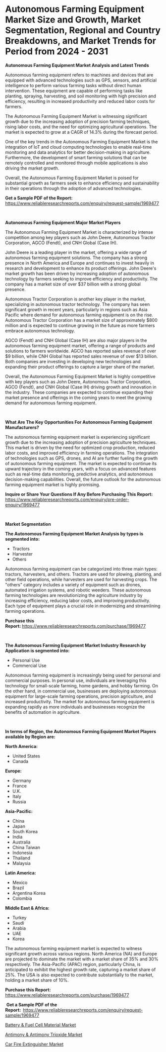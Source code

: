 <p><h1>Autonomous Farming Equipment Market Size and Growth, Market Segmentation, Regional and Country Breakdowns, and Market Trends for Period from 2024 -  2031</h1></p><p><strong>Autonomous Farming Equipment Market Analysis and Latest Trends</strong></p>
<p><p>Autonomous farming equipment refers to machines and devices that are equipped with advanced technologies such as GPS, sensors, and artificial intelligence to perform various farming tasks without direct human intervention. These equipment are capable of performing tasks like planting, spraying, harvesting, and soil monitoring with high precision and efficiency, resulting in increased productivity and reduced labor costs for farmers.</p><p>The Autonomous Farming Equipment Market is witnessing significant growth due to the increasing adoption of precision farming techniques, rising labor costs, and the need for optimizing agricultural operations. The market is expected to grow at a CAGR of 14.3% during the forecast period. </p><p>One of the key trends in the Autonomous Farming Equipment Market is the integration of IoT and cloud computing technologies to enable real-time monitoring and data analytics for better decision-making in agriculture. Furthermore, the development of smart farming solutions that can be remotely controlled and monitored through mobile applications is also driving the market growth.</p><p>Overall, the Autonomous Farming Equipment Market is poised for substantial growth as farmers seek to enhance efficiency and sustainability in their operations through the adoption of advanced technologies.</p></p>
<p><strong>Get a Sample PDF of the Report:&nbsp;</strong> <a href="https://www.reliableresearchreports.com/enquiry/request-sample/1969477">https://www.reliableresearchreports.com/enquiry/request-sample/1969477</a></p>
<p>&nbsp;</p>
<p><strong>Autonomous Farming Equipment Major Market Players</strong></p>
<p><p>The Autonomous Farming Equipment Market is characterized by intense competition among key players such as John Deere, Autonomous Tractor Corporation, AGCO (Fendt), and CNH Global (Case IH). </p><p>John Deere is a leading player in the market, offering a wide range of autonomous farming equipment solutions. The company has a strong presence in North America and Europe and continues to invest heavily in research and development to enhance its product offerings. John Deere's market growth has been driven by increasing adoption of autonomous technology by farmers seeking to improve efficiency and productivity. The company has a market size of over $37 billion with a strong global presence.</p><p>Autonomous Tractor Corporation is another key player in the market, specializing in autonomous tractor technology. The company has seen significant growth in recent years, particularly in regions such as Asia Pacific where demand for autonomous farming equipment is on the rise. Autonomous Tractor Corporation has a market size of approximately $800 million and is expected to continue growing in the future as more farmers embrace autonomous technology.</p><p>AGCO (Fendt) and CNH Global (Case IH) are also major players in the autonomous farming equipment market, offering a range of products and solutions to farmers worldwide. AGCO has reported sales revenue of over $9 billion, while CNH Global has reported sales revenue of over $13 billion. Both companies are investing in developing new technologies and expanding their product offerings to capture a larger share of the market.</p><p>Overall, the Autonomous Farming Equipment Market is highly competitive with key players such as John Deere, Autonomous Tractor Corporation, AGCO (Fendt), and CNH Global (Case IH) driving growth and innovation in the industry. These companies are expected to continue expanding their market presence and offerings in the coming years to meet the growing demand for autonomous farming equipment.</p></p>
<p>&nbsp;</p>
<p><strong>What Are The Key Opportunities For Autonomous Farming Equipment Manufacturers?</strong></p>
<p><p>The autonomous farming equipment market is experiencing significant growth due to the increasing adoption of precision agriculture techniques. This market is driven by the need for optimized crop production, reduced labor costs, and improved efficiency in farming operations. The integration of technologies such as GPS, drones, and AI are further fueling the growth of autonomous farming equipment. The market is expected to continue its upward trajectory in the coming years, with a focus on advanced features such as real-time data monitoring, predictive analytics, and autonomous decision-making capabilities. Overall, the future outlook for the autonomous farming equipment market is highly promising.</p></p>
<p><strong>Inquire or Share Your Questions If Any Before Purchasing This Report:</strong> <a href="https://www.reliableresearchreports.com/enquiry/pre-order-enquiry/1969477">https://www.reliableresearchreports.com/enquiry/pre-order-enquiry/1969477</a></p>
<p>&nbsp;</p>
<p><strong>Market Segmentation</strong></p>
<p><strong>The Autonomous Farming Equipment Market Analysis by types is segmented into:</strong></p>
<p><ul><li>Tractors</li><li>Harvester</li><li>Others</li></ul></p>
<p><p>Autonomous farming equipment can be categorized into three main types: tractors, harvesters, and others. Tractors are used for plowing, planting, and other field operations, while harvesters are used for harvesting crops. The "others" category includes a variety of equipment such as drones, automated irrigation systems, and robotic weeders. These autonomous farming technologies are revolutionizing the agriculture industry by increasing efficiency, reducing labor costs, and improving productivity. Each type of equipment plays a crucial role in modernizing and streamlining farming operations.</p></p>
<p><strong>Purchase this Report:&nbsp;</strong><a href="https://www.reliableresearchreports.com/purchase/1969477">https://www.reliableresearchreports.com/purchase/1969477</a></p>
<p>&nbsp;</p>
<p><strong>The Autonomous Farming Equipment Market Industry Research by Application is segmented into:</strong></p>
<p><ul><li>Personal Use</li><li>Commercial Use</li></ul></p>
<p><p>Autonomous farming equipment is increasingly being used for personal and commercial purposes. In personal use, individuals are leveraging this technology for small-scale farming, home gardens, and hobby farming. On the other hand, in commercial use, businesses are deploying autonomous equipment for large-scale farming operations, precision agriculture, and increased productivity. The market for autonomous farming equipment is expanding rapidly as more individuals and businesses recognize the benefits of automation in agriculture.</p></p>
<p>&nbsp;</p>
<p><strong>In terms of Region, the Autonomous Farming Equipment Market Players available by Region are:</strong></p>
<p>
    <p> <strong> North America: </strong>
        <ul>
            <li>United States</li>
            <li>Canada</li>
        </ul>
        </p> 
    <p> <strong> Europe: </strong>
        <ul>
            <li>Germany</li>
            <li>France</li>
            <li>U.K.</li>
            <li>Italy</li>
            <li>Russia</li>
        </ul>
        </p> 
    <p> <strong> Asia-Pacific: </strong>
        <ul>
            <li>China</li>
            <li>Japan</li>
            <li>South Korea</li>
            <li>India</li>
            <li>Australia</li>
            <li>China Taiwan</li>
            <li>Indonesia</li>
            <li>Thailand</li>
            <li>Malaysia</li>
        </ul>
        </p> 
    <p> <strong> Latin America: </strong>
        <ul>
            <li>Mexico</li>
            <li>Brazil</li>
            <li>Argentina Korea</li>
            <li>Colombia</li>
        </ul>
        </p> 
    <p> <strong> Middle East & Africa: </strong>
        <ul>
            <li>Turkey</li>
            <li>Saudi</li>
            <li>Arabia</li>
            <li>UAE</li>
            <li>Korea</li>
        </ul>
    </p>
    </p>
<p><p>The autonomous farming equipment market is expected to witness significant growth across various regions. North America (NA) and Europe are projected to dominate the market with a market share of 35% and 30% respectively. The Asia-Pacific (APAC) region, particularly China, is anticipated to exhibit the highest growth rate, capturing a market share of 25%. The USA is also expected to contribute substantially to the market, holding a market share of 10%.</p></p>
<p><strong>Purchase this Report: </strong><a href="https://www.reliableresearchreports.com/purchase/1969477">https://www.reliableresearchreports.com/purchase/1969477</a></p>
<p>&nbsp;<strong>Get a Sample PDF of the Report:&nbsp;&nbsp;</strong><a href="https://www.reliableresearchreports.com/enquiry/request-sample/1969477">https://www.reliableresearchreports.com/enquiry/request-sample/1969477</a></p>
<p><strong></strong></p>
<p><p><a href="https://view.publitas.com/reportprime-1/battery-fuel-cell-material-market-offer-valuable-insights-into-market-size-market-share-market-trends-and-projections-spanning-from-2023-to-2030/">Battery & Fuel Cell Material Market</a></p><p><a href="https://view.publitas.com/reportprime-1/antimony-antimony-trioxide-market-size-growing-and-forecasted-for-period-from-2023-2030-and-provides-complete-market-analysis-of-this-market/">Antimony & Antimony Trioxide Market</a></p><p><a href="https://github.com/ruddyyedelwadw/Market-Research-Report-List-1/blob/main/car-fire-extinguisher-market.md">Car Fire Extinguisher Market</a></p></p>